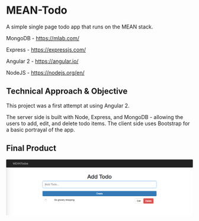 # MEAN-Todo

A simple single page todo app that runs on the MEAN stack.

MongoDB - https://mlab.com/

Express - https://expressjs.com/

Angular 2 - https://angular.io/

NodeJS - https://nodejs.org/en/

## Technical Approach & Objective

This project was a first attempt at using Angular 2.

The server side is built with Node, Express, and MongoDB - allowing the users to add, edit, and delete todo items. The client side uses Bootstrap for a basic portrayal of the app. 

## Final Product 

![Todo Home](https://github.com/atom888/MEAN-Todo/blob/master/project_photos/Todo_Home.png)
